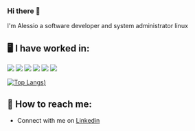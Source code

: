 ### Hi there 👋
I'm Alessio a software developer and system administrator linux

## :desktop_computer: I have worked in:

<img src="https://img.shields.io/badge/Linux-FCC624?style=for-the-badge&logo=linux&logoColor=black" /> <img src="https://img.shields.io/badge/Shell_Script-121011?style=for-the-badge&logo=gnu-bash&logoColor=white" /> <img src="https://img.shields.io/badge/Python-FFD43B?style=for-the-badge&logo=python&logoColor=blue" /> <img src="https://img.shields.io/badge/HTML5-E34F26?style=for-the-badge&logo=html5&logoColor=white" /> <img src="https://img.shields.io/badge/CSS3-1572B6?style=for-the-badge&logo=css3&logoColor=white" /> <img src="https://img.shields.io/badge/JavaScript-323330?style=for-the-badge&logo=javascript&logoColor=F7DF1E" /> 

[![Top Langs](https://github-readme-stats-git-masterrstaa-rickstaa.vercel.app/api/top-langs/?username=alexis-82&show_icons=true&theme=dark&layout=compact))](https://github.com/anuraghazra/github-readme-stats)

## :e-mail: How to reach me:
- Connect with me on <a href="https://www.linkedin.com/in/alessio-abrugiati/" target="_blank">Linkedin</a>

